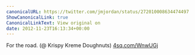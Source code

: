 ```yaml
---
canonicalURL: https://twitter.com/jmjordan/status/272010008634474497
ShowCanonicalLink: true
CanonicalLinkText: View original on
date: 2012-11-23T16:13:34+00:00
---
```

For the road. (@ Krispy Kreme Doughnuts) [4sq.com/WnwUGj](http://4sq.com/WnwUGj)